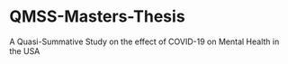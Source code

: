 # QMSS-Masters-Thesis
A Quasi-Summative Study on the effect of  COVID-19 on Mental Health in the USA
